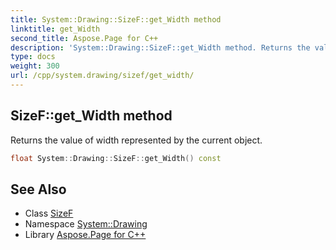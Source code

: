 ```yaml
---
title: System::Drawing::SizeF::get_Width method
linktitle: get_Width
second_title: Aspose.Page for C++
description: 'System::Drawing::SizeF::get_Width method. Returns the value of width represented by the current object in C++.'
type: docs
weight: 300
url: /cpp/system.drawing/sizef/get_width/
---
```

## SizeF::get_Width method


Returns the value of width represented by the current object.

```cpp
float System::Drawing::SizeF::get_Width() const
```

## See Also

* Class [SizeF](../)
* Namespace [System::Drawing](../../)
* Library [Aspose.Page for C++](../../../)

